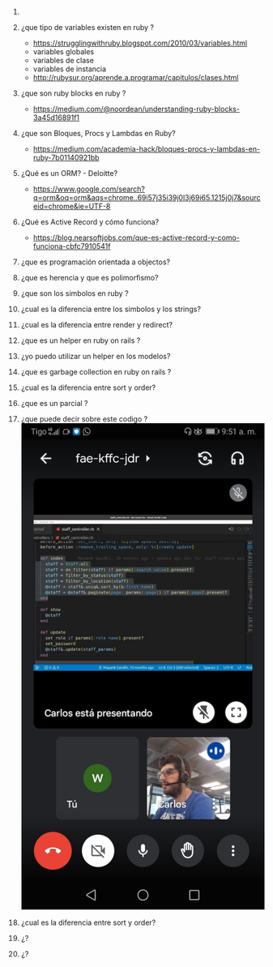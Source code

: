 


1. 
1. ¿que tipo de variables existen en ruby ?
	- https://strugglingwithruby.blogspot.com/2010/03/variables.html
	- variables globales  
	- variables de clase  
	- variables de instancia
	- http://rubysur.org/aprende.a.programar/capitulos/clases.html

2. ¿que son ruby blocks en ruby ?
	- https://medium.com/@noordean/understanding-ruby-blocks-3a45d16891f1

3. ¿que son Bloques, Procs y Lambdas en Ruby?
	- https://medium.com/academia-hack/bloques-procs-y-lambdas-en-ruby-7b01140921bb

4. ¿Qué es un ORM? - Deloitte?
	- https://www.google.com/search?q=orm&oq=orm&aqs=chrome..69i57j35i39j0l3j69i65.1215j0j7&sourceid=chrome&ie=UTF-8


5. ¿Qué es Active Record y cómo funciona?
	- https://blog.nearsoftjobs.com/que-es-active-record-y-como-funciona-cbfc7910541f

6. ¿que es programación orientada a objectos?
7. ¿que es herencia y que es polimorfismo?
7. ¿que son los simbolos en ruby ?
7. ¿cual es la diferencia entre los simbolos y los strings?
7. ¿cual es la diferencia entre render y redirect?
7. ¿que es un helper en ruby on rails ?
7. ¿yo puedo utilizar un helper en los modelos?
7. ¿que es garbage collection en ruby on rails ?
7. ¿cual es la diferencia entre sort y order?
7. ¿que es un parcial ?
7. ¿que puede decir sobre este codigo ?
	![text](./interview.jpeg)

	
	
7. ¿cual es la diferencia entre sort y order?
7. ¿?
7. ¿?
